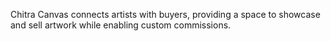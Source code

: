Chitra Canvas connects artists with buyers, providing a space to showcase and sell artwork while enabling custom commissions.
